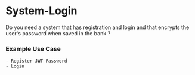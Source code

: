 # System-Login

  Do you need a system that has registration and login and that encrypts the user's password when saved in the bank ?
  
### Example Use Case

    - Register JWT Password
    - Login
  
 